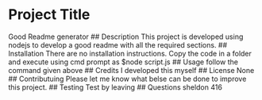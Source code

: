 
  # Project Title
  Good Readme generator 
    ## Description
    This project is developed using nodejs to develop a good readme with all the required sections.
    ## Installation
    There are no installation instructions. Copy the code in a folder and execute using cmd prompt as $node script.js <press enter>
    ## Usage
    follow the command given above
    ## Credits
    I developed this myself
    ## License
    None
    ## Contributuing
    Please let me know what belse can be done to improve this project.
    ## Testing
    Test by leaving 
    ## Questions
    sheldon 416  

